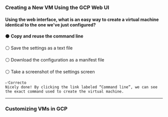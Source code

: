
### Creating a New VM Using the GCP Web UI
#### Using the web interface, what is an easy way to create a virtual machine identical to the one we've just configured?


⚫ **Copy and reuse the command line**


⚪ Save the settings as a text file


⚪ Download the configuration as a manifest file


⚪ Take a screenshot of the settings screen

    ✅Correcto
    Nicely done! By clicking the link labeled “Command line”, we can see the exact command used to create the virtual machine.

---

### Customizing VMs in GCP
